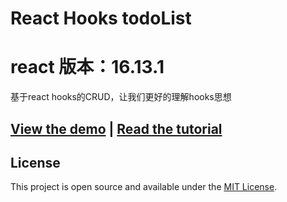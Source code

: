 # React Hooks todoList
# react 版本：16.13.1
基于react hooks的CRUD，让我们更好的理解hooks思想
## [View the demo](https://taniarascia.github.io/react-hooks/) | [Read the tutorial](https://www.taniarascia.com/crud-app-in-react-with-hooks/)

## License

This project is open source and available under the [MIT License](LICENSE).

